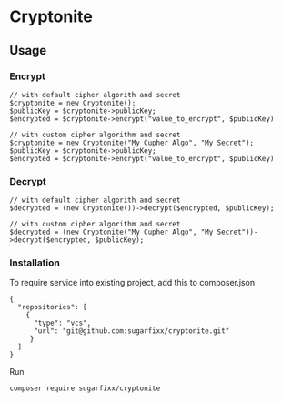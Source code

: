 # Cryptonite

## Usage

### Encrypt

````
// with default cipher algorith and secret
$cryptonite = new Cryptonite();
$publicKey = $cryptonite->publicKey;
$encrypted = $cryptonite->encrypt("value_to_encrypt", $publicKey)

// with custom cipher algorithm and secret
$cryptonite = new Cryptonite("My Cupher Algo", "My Secret");
$publicKey = $cryptonite->publicKey;
$encrypted = $cryptonite->encrypt("value_to_encrypt", $publicKey)
````

### Decrypt

````
// with default cipher algorith and secret
$decrypted = (new Cryptonite())->decrypt($encrypted, $publicKey);

// with custom cipher algorithm and secret
$decrypted = (new Cryptonite("My Cupher Algo", "My Secret"))->decrypt($encrypted, $publicKey);
````

### Installation


To require service into existing project, add this to composer.json
````
{
  "repositories": [
    {
      "type": "vcs",
      "url": "git@github.com:sugarfixx/cryptonite.git"
     }
  ]   
}
````
Run
```angular2html
composer require sugarfixx/cryptonite
```
